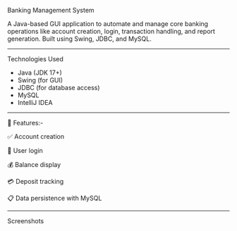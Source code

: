 Banking Management System

A Java-based GUI application to automate and manage core banking operations like account creation, login, transaction handling, and report generation. Built using Swing, JDBC, and MySQL.

---


Technologies Used

- Java (JDK 17+)
- Swing (for GUI)
- JDBC (for database access)
- MySQL
- IntelliJ IDEA

---
🚀 Features:-

✅ Account creation

🔐 User login

💰 Balance display

💳 Deposit tracking

📋 Data persistence with MySQL

---

Screenshots



